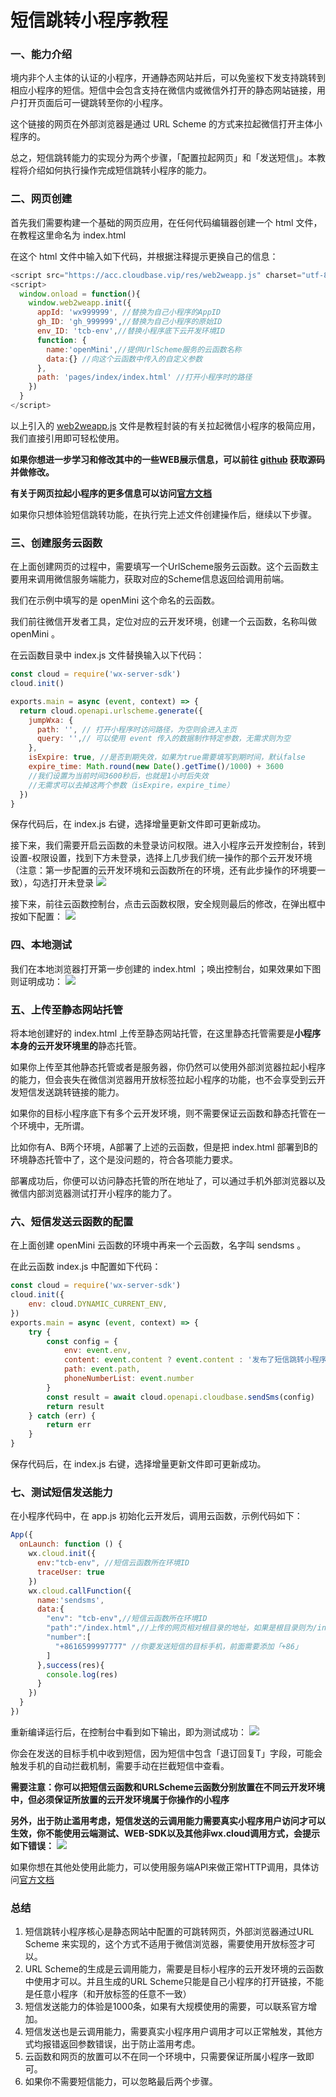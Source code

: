 # 短信跳转小程序教程

### 一、能力介绍

境内非个人主体的认证的小程序，开通静态网站并后，可以免鉴权下发支持跳转到相应小程序的短信。短信中会包含支持在微信内或微信外打开的静态网站链接，用户打开页面后可一键跳转至你的小程序。

这个链接的网页在外部浏览器是通过 URL Scheme 的方式来拉起微信打开主体小程序的。

总之，短信跳转能力的实现分为两个步骤，「配置拉起网页」和「发送短信」。本教程将介绍如何执行操作完成短信跳转小程序的能力。

### 二、网页创建

首先我们需要构建一个基础的网页应用，在任何代码编辑器创建一个 html 文件，在教程这里命名为 index.html 

在这个 html 文件中输入如下代码，并根据注释提示更换自己的信息：
``` js
<script src="https://acc.cloudbase.vip/res/web2weapp.js" charset="utf-8"></script>
<script>
  window.onload = function(){
    window.web2weapp.init({
      appId: 'wx999999', //替换为自己小程序的AppID
      gh_ID: 'gh_999999',//替换为自己小程序的原始ID
      env_ID: 'tcb-env',//替换小程序底下云开发环境ID
      function: {
        name:'openMini',//提供UrlScheme服务的云函数名称
        data:{} //向这个云函数中传入的自定义参数
      },
      path: 'pages/index/index.html' //打开小程序时的路径
    })
  }
</script>
```

以上引入的 [web2weapp.js](https://acc.cloudbase.vip/res/web2weapp.js) 文件是教程封装的有关拉起微信小程序的极简应用，我们直接引用即可轻松使用。

**如果你想进一步学习和修改其中的一些WEB展示信息，可以前往 [github](https://github.com/TCloudBase/WXSEVER-SMS) 获取源码并做修改。**

**有关于网页拉起小程序的更多信息可以访问[官方文档](https://developers.weixin.qq.com/miniprogram/dev/wxcloud/guide/staticstorage/jump-miniprogram.html)**

如果你只想体验短信跳转功能，在执行完上述文件创建操作后，继续以下步骤。

### 三、创建服务云函数

在上面创建网页的过程中，需要填写一个UrlScheme服务云函数。这个云函数主要用来调用微信服务端能力，获取对应的Scheme信息返回给调用前端。

我们在示例中填写的是 openMini 这个命名的云函数。

我们前往微信开发者工具，定位对应的云开发环境，创建一个云函数，名称叫做 openMini 。

在云函数目录中 index.js 文件替换输入以下代码：
``` js
const cloud = require('wx-server-sdk')
cloud.init()

exports.main = async (event, context) => {
  return cloud.openapi.urlscheme.generate({
    jumpWxa: {
      path: '', // 打开小程序时访问路径，为空则会进入主页
      query: '',// 可以使用 event 传入的数据制作特定参数，无需求则为空
    },
    isExpire: true, //是否到期失效，如果为true需要填写到期时间，默认false
    expire_time: Math.round(new Date().getTime()/1000) + 3600
    //我们设置为当前时间3600秒后，也就是1小时后失效
    //无需求可以去掉这两个参数（isExpire，expire_time）
  })
}
```

保存代码后，在 index.js 右键，选择增量更新文件即可更新成功。

接下来，我们需要开启云函数的未登录访问权限。进入小程序云开发控制台，转到设置-权限设置，找到下方未登录，选择上几步我们统一操作的那个云开发环境（注意：第一步配置的云开发环境和云函数所在的环境，还有此步操作的环境要一致），勾选打开未登录
![](res/02.png)

接下来，前往云函数控制台，点击云函数权限，安全规则最后的修改，在弹出框中按如下配置：
![](res/03.png)

### 四、本地测试

我们在本地浏览器打开第一步创建的 index.html ；唤出控制台，如果效果如下图则证明成功：
![](res/01.png)

### 五、上传至静态网站托管

将本地创建好的 index.html 上传至静态网站托管，在这里静态托管需要是**小程序本身的云开发环境里的**静态托管。

如果你上传至其他静态托管或者是服务器，你仍然可以使用外部浏览器拉起小程序的能力，但会丧失在微信浏览器用开放标签拉起小程序的功能，也不会享受到云开发短信发送跳转链接的能力。

如果你的目标小程序底下有多个云开发环境，则不需要保证云函数和静态托管在一个环境中，无所谓。

比如你有A、B两个环境，A部署了上述的云函数，但是把 index.html 部署到B的环境静态托管中了，这个是没问题的，符合各项能力要求。

部署成功后，你便可以访问静态托管的所在地址了，可以通过手机外部浏览器以及微信内部浏览器测试打开小程序的能力了。

### 六、短信发送云函数的配置

在上面创建 openMini 云函数的环境中再来一个云函数，名字叫 sendsms 。

在此云函数 index.js 中配置如下代码：
``` js
const cloud = require('wx-server-sdk')
cloud.init({
	env: cloud.DYNAMIC_CURRENT_ENV,
})
exports.main = async (event, context) => {
	try {
		const config = {
			env: event.env,
			content: event.content ? event.content : '发布了短信跳转小程序的新能力',
			path: event.path,
			phoneNumberList: event.number
		}
		const result = await cloud.openapi.cloudbase.sendSms(config)
		return result
	} catch (err) {
		return err
	}
}
```
保存代码后，在 index.js 右键，选择增量更新文件即可更新成功。

### 七、测试短信发送能力

在小程序代码中，在 app.js 初始化云开发后，调用云函数，示例代码如下：
``` js
App({
  onLaunch: function () {
    wx.cloud.init({
      env:"tcb-env", //短信云函数所在环境ID
      traceUser: true
    })
    wx.cloud.callFunction({
      name:'sendsms',
      data:{
        "env": "tcb-env",//短信云函数所在环境ID
        "path":"/index.html",//上传的网页相对根目录的地址，如果是根目录则为/index.html
        "number":[
          "+8616599997777" //你要发送短信的目标手机，前面需要添加「+86」
        ]
      },success(res){
        console.log(res)
      }
    })
  }
})
```

重新编译运行后，在控制台中看到如下输出，即为测试成功：
![](res/04.png)

你会在发送的目标手机中收到短信，因为短信中包含「退订回复T」字段，可能会触发手机的自动拦截机制，需要手动在拦截短信中查看。

**需要注意：你可以把短信云函数和URLScheme云函数分别放置在不同云开发环境中，但必须保证所放置的云开发环境属于你操作的小程序**

**另外，出于防止滥用考虑，短信发送的云调用能力需要真实小程序用户访问才可以生效，你不能使用云端测试、WEB-SDK以及其他非wx.cloud调用方式，会提示如下错误：**
![](res/05.png)

如果你想在其他处使用此能力，可以使用服务端API来做正常HTTP调用，具体访问[官方文档](https://developers.weixin.qq.com/miniprogram/dev/api-backend/open-api/cloudbase/cloudbase.sendSms.html)

### 总结

1. 短信跳转小程序核心是静态网站中配置的可跳转网页，外部浏览器通过URL Scheme 来实现的，这个方式不适用于微信浏览器，需要使用开放标签才可以。
2. URL Scheme的生成是云调用能力，需要是目标小程序的云开发环境的云函数中使用才可以。并且生成的URL Scheme只能是自己小程序的打开链接，不能是任意小程序（和开放标签的任意不一致）
3. 短信发送能力的体验是1000条，如果有大规模使用的需要，可以联系官方增加。
4. 短信发送也是云调用能力，需要真实小程序用户调用才可以正常触发，其他方式均报错返回参数错误，出于防止滥用考虑。
5. 云函数和网页的放置可以不在同一个环境中，只需要保证所属小程序一致即可。
6. 如果你不需要短信能力，可以忽略最后两个步骤。

